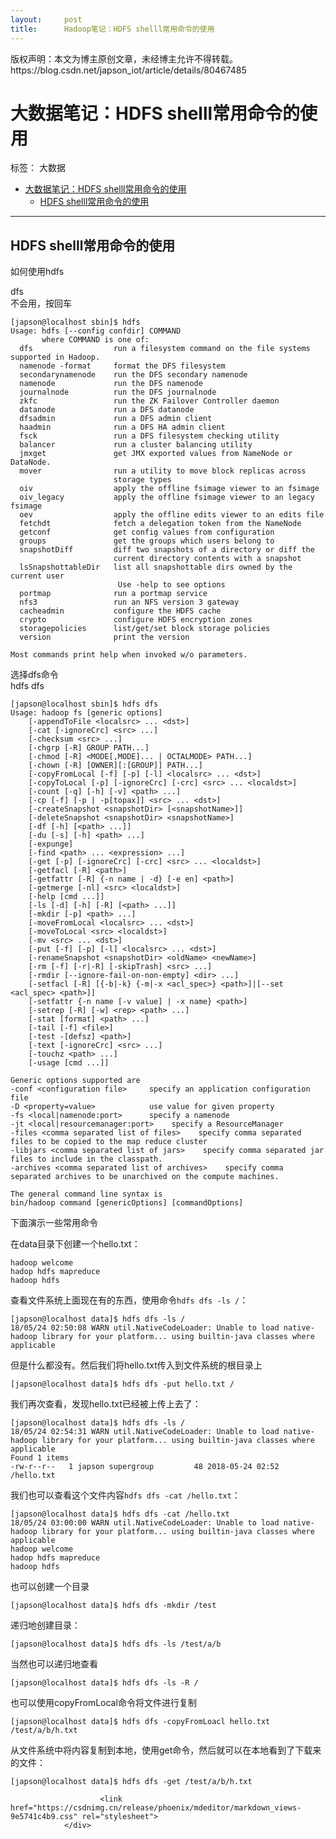 ```yaml
---
layout:     post
title:      Hadoop笔记：HDFS shelll常用命令的使用
---
```

<div id="article_content" class="article_content clearfix csdn-tracking-statistics" data-pid="blog" data-mod="popu_307" data-dsm="post">
								<div class="article-copyright">
					版权声明：本文为博主原创文章，未经博主允许不得转载。					https://blog.csdn.net/japson_iot/article/details/80467485				</div>
								            <div id="content_views" class="markdown_views prism-atom-one-dark">
							<!-- flowchart 箭头图标 勿删 -->
							<svg xmlns="http://www.w3.org/2000/svg" style="display: none;"><path stroke-linecap="round" d="M5,0 0,2.5 5,5z" id="raphael-marker-block" style="-webkit-tap-highlight-color: rgba(0, 0, 0, 0);"></path></svg>
							<h1 id="大数据笔记hdfs-shelll常用命令的使用">大数据笔记：HDFS shelll常用命令的使用</h1>

<p>标签： 大数据</p>

<p></p><div class="toc">
<ul>
<li><a href="#%E5%A4%A7%E6%95%B0%E6%8D%AE%E7%AC%94%E8%AE%B0hdfs-shelll%E5%B8%B8%E7%94%A8%E5%91%BD%E4%BB%A4%E7%9A%84%E4%BD%BF%E7%94%A8" rel="nofollow">大数据笔记：HDFS shelll常用命令的使用</a><ul>
<li><a href="#hdfs-shelll%E5%B8%B8%E7%94%A8%E5%91%BD%E4%BB%A4%E7%9A%84%E4%BD%BF%E7%94%A8" rel="nofollow">HDFS shelll常用命令的使用</a></li>
</ul>
</li>
</ul>
</div>


<hr>



<h2 id="hdfs-shelll常用命令的使用">HDFS shelll常用命令的使用</h2>

<p>如何使用hdfs</p>

<p>dfs <br>
不会用，按回车</p>



<pre class="prettyprint"><code class=" hljs applescript">[japson@localhost sbin]$ hdfs
Usage: hdfs [<span class="hljs-comment">--config confdir] COMMAND</span>
       <span class="hljs-keyword">where</span> COMMAND <span class="hljs-keyword">is</span> one <span class="hljs-keyword">of</span>:
  dfs                  <span class="hljs-command">run</span> a filesystem command <span class="hljs-function_start"><span class="hljs-keyword">on</span></span> <span class="hljs-keyword">the</span> <span class="hljs-type">file</span> systems supported <span class="hljs-keyword">in</span> Hadoop.
  namenode -format     format <span class="hljs-keyword">the</span> DFS filesystem
  secondarynamenode    <span class="hljs-command">run</span> <span class="hljs-keyword">the</span> DFS secondary namenode
  namenode             <span class="hljs-command">run</span> <span class="hljs-keyword">the</span> DFS namenode
  journalnode          <span class="hljs-command">run</span> <span class="hljs-keyword">the</span> DFS journalnode
  zkfc                 <span class="hljs-command">run</span> <span class="hljs-keyword">the</span> ZK Failover Controller daemon
  datanode             <span class="hljs-command">run</span> a DFS datanode
  dfsadmin             <span class="hljs-command">run</span> a DFS admin client
  haadmin              <span class="hljs-command">run</span> a DFS HA admin client
  fsck                 <span class="hljs-command">run</span> a DFS filesystem checking utility
  balancer             <span class="hljs-command">run</span> a cluster balancing utility
  jmxget               <span class="hljs-keyword">get</span> JMX exported values <span class="hljs-keyword">from</span> NameNode <span class="hljs-keyword">or</span> DataNode.
  mover                <span class="hljs-command">run</span> a utility <span class="hljs-keyword">to</span> move block replicas across
                       storage types
  oiv                  apply <span class="hljs-keyword">the</span> offline fsimage viewer <span class="hljs-keyword">to</span> an fsimage
  oiv_legacy           apply <span class="hljs-keyword">the</span> offline fsimage viewer <span class="hljs-keyword">to</span> an legacy fsimage
  oev                  apply <span class="hljs-keyword">the</span> offline edits viewer <span class="hljs-keyword">to</span> an edits <span class="hljs-type">file</span>
  fetchdt              fetch a delegation token <span class="hljs-keyword">from</span> <span class="hljs-keyword">the</span> NameNode
  getconf              <span class="hljs-keyword">get</span> config values <span class="hljs-keyword">from</span> configuration
  groups               <span class="hljs-keyword">get</span> <span class="hljs-keyword">the</span> groups which users belong <span class="hljs-keyword">to</span>
  snapshotDiff         diff two snapshots <span class="hljs-keyword">of</span> a directory <span class="hljs-keyword">or</span> diff <span class="hljs-keyword">the</span>
                       current directory <span class="hljs-property">contents</span> <span class="hljs-keyword">with</span> a snapshot
  lsSnapshottableDir   <span class="hljs-type">list</span> all snapshottable dirs owned <span class="hljs-keyword">by</span> <span class="hljs-keyword">the</span> current user
                        Use -help <span class="hljs-keyword">to</span> see options
  portmap              <span class="hljs-command">run</span> a portmap service
  nfs3                 <span class="hljs-command">run</span> an NFS <span class="hljs-property">version</span> <span class="hljs-number">3</span> gateway
  cacheadmin           configure <span class="hljs-keyword">the</span> HDFS cache
  crypto               configure HDFS encryption zones
  storagepolicies      <span class="hljs-type">list</span>/<span class="hljs-keyword">get</span>/<span class="hljs-keyword">set</span> block storage policies
  <span class="hljs-property">version</span>              print <span class="hljs-keyword">the</span> <span class="hljs-property">version</span>

Most commands print help when invoked w/o parameters.</code></pre>

<p>选择dfs命令 <br>
hdfs dfs</p>



<pre class="prettyprint"><code class=" hljs r">[japson@localhost sbin]$ hdfs dfs
Usage: hadoop fs [generic options]
    [-appendToFile &lt;localsrc&gt; <span class="hljs-keyword">...</span> &lt;dst&gt;]
    [-cat [-ignoreCrc] &lt;src&gt; <span class="hljs-keyword">...</span>]
    [-checksum &lt;src&gt; <span class="hljs-keyword">...</span>]
    [-chgrp [-R] GROUP PATH...]
    [-chmod [-R] &lt;MODE[,MODE]<span class="hljs-keyword">...</span> | OCTALMODE&gt; PATH...]
    [-chown [-R] [OWNER][:[GROUP]] PATH...]
    [-copyFromLocal [-f] [-p] [-l] &lt;localsrc&gt; <span class="hljs-keyword">...</span> &lt;dst&gt;]
    [-copyToLocal [-p] [-ignoreCrc] [-crc] &lt;src&gt; <span class="hljs-keyword">...</span> &lt;localdst&gt;]
    [-count [-q] [-h] [-v] &lt;path&gt; <span class="hljs-keyword">...</span>]
    [-cp [-f] [-p | -p[topax]] &lt;src&gt; <span class="hljs-keyword">...</span> &lt;dst&gt;]
    [-createSnapshot &lt;snapshotDir&gt; [&lt;snapshotName&gt;]]
    [-deleteSnapshot &lt;snapshotDir&gt; &lt;snapshotName&gt;]
    [-df [-h] [&lt;path&gt; <span class="hljs-keyword">...</span>]]
    [-du [-s] [-h] &lt;path&gt; <span class="hljs-keyword">...</span>]
    [-expunge]
    [-find &lt;path&gt; <span class="hljs-keyword">...</span> &lt;expression&gt; <span class="hljs-keyword">...</span>]
    [-get [-p] [-ignoreCrc] [-crc] &lt;src&gt; <span class="hljs-keyword">...</span> &lt;localdst&gt;]
    [-getfacl [-R] &lt;path&gt;]
    [-getfattr [-R] {-n name | -d} [-e en] &lt;path&gt;]
    [-getmerge [-nl] &lt;src&gt; &lt;localdst&gt;]
    [-help [cmd <span class="hljs-keyword">...</span>]]
    [-ls [-d] [-h] [-R] [&lt;path&gt; <span class="hljs-keyword">...</span>]]
    [-mkdir [-p] &lt;path&gt; <span class="hljs-keyword">...</span>]
    [-moveFromLocal &lt;localsrc&gt; <span class="hljs-keyword">...</span> &lt;dst&gt;]
    [-moveToLocal &lt;src&gt; &lt;localdst&gt;]
    [-mv &lt;src&gt; <span class="hljs-keyword">...</span> &lt;dst&gt;]
    [-put [-f] [-p] [-l] &lt;localsrc&gt; <span class="hljs-keyword">...</span> &lt;dst&gt;]
    [-renameSnapshot &lt;snapshotDir&gt; &lt;oldName&gt; &lt;newName&gt;]
    [-rm [-f] [-r|-R] [-skipTrash] &lt;src&gt; <span class="hljs-keyword">...</span>]
    [-rmdir [--ignore-fail-on-non-empty] &lt;dir&gt; <span class="hljs-keyword">...</span>]
    [-setfacl [-R] [{-b|-k} {-m|-x &lt;acl_spec&gt;} &lt;path&gt;]|[--set &lt;acl_spec&gt; &lt;path&gt;]]
    [-setfattr {-n name [-v value] | -x name} &lt;path&gt;]
    [-setrep [-R] [-w] &lt;rep&gt; &lt;path&gt; <span class="hljs-keyword">...</span>]
    [-stat [format] &lt;path&gt; <span class="hljs-keyword">...</span>]
    [-tail [-f] &lt;file&gt;]
    [-test -[defsz] &lt;path&gt;]
    [-text [-ignoreCrc] &lt;src&gt; <span class="hljs-keyword">...</span>]
    [-touchz &lt;path&gt; <span class="hljs-keyword">...</span>]
    [-usage [cmd <span class="hljs-keyword">...</span>]]

Generic options supported are
-conf &lt;configuration file&gt;     specify an application configuration file
-D &lt;property=value&gt;            use value <span class="hljs-keyword">for</span> given property
-fs &lt;local|namenode:port&gt;      specify a namenode
-jt &lt;local|resourcemanager:port&gt;    specify a ResourceManager
-files &lt;comma separated list of files&gt;    specify comma separated files to be copied to the map reduce cluster
-libjars &lt;comma separated list of jars&gt;    specify comma separated jar files to include <span class="hljs-keyword">in</span> the classpath.
-archives &lt;comma separated list of archives&gt;    specify comma separated archives to be unarchived on the compute machines.

The general command line syntax is
bin/hadoop command [genericOptions] [commandOptions]
</code></pre>

<p>下面演示一些常用命令</p>

<p>在data目录下创建一个hello.txt：</p>



<pre class="prettyprint"><code class=" hljs ">hadoop welcome
hadop hdfs mapreduce
hadoop hdfs</code></pre>

<p>查看文件系统上面现在有的东西，使用命令<code>hdfs dfs -ls /</code>：</p>



<pre class="prettyprint"><code class=" hljs oxygene">[japson@localhost data]$ hdfs dfs -ls /
<span class="hljs-number">18</span>/<span class="hljs-number">05</span>/<span class="hljs-number">24</span> <span class="hljs-number">02</span>:<span class="hljs-number">50</span>:<span class="hljs-number">08</span> WARN util.NativeCodeLoader: Unable <span class="hljs-keyword">to</span> load native-hadoop <span class="hljs-keyword">library</span> <span class="hljs-keyword">for</span> your <span class="hljs-keyword">platform</span>... <span class="hljs-keyword">using</span> builtin-java classes <span class="hljs-keyword">where</span> applicable</code></pre>

<p>但是什么都没有。然后我们将hello.txt传入到文件系统的根目录上</p>



<pre class="prettyprint"><code class=" hljs ruby">[japson<span class="hljs-variable">@localhost</span> data]<span class="hljs-variable">$ </span>hdfs dfs -put hello.txt /</code></pre>

<p>我们再次查看，发现hello.txt已经被上传上去了：</p>



<pre class="prettyprint"><code class=" hljs oxygene">[japson@localhost data]$ hdfs dfs -ls /
<span class="hljs-number">18</span>/<span class="hljs-number">05</span>/<span class="hljs-number">24</span> <span class="hljs-number">02</span>:<span class="hljs-number">54</span>:<span class="hljs-number">31</span> WARN util.NativeCodeLoader: Unable <span class="hljs-keyword">to</span> load native-hadoop <span class="hljs-keyword">library</span> <span class="hljs-keyword">for</span> your <span class="hljs-keyword">platform</span>... <span class="hljs-keyword">using</span> builtin-java classes <span class="hljs-keyword">where</span> applicable
Found <span class="hljs-number">1</span> items
-rw-r--r--   <span class="hljs-number">1</span> japson supergroup         <span class="hljs-number">48</span> <span class="hljs-number">2018</span>-<span class="hljs-number">05</span>-<span class="hljs-number">24</span> <span class="hljs-number">02</span>:<span class="hljs-number">52</span> /hello.txt</code></pre>

<p>我们也可以查看这个文件内容<code>hdfs dfs -cat /hello.txt</code>：</p>



<pre class="prettyprint"><code class=" hljs oxygene">[japson@localhost data]$ hdfs dfs -cat /hello.txt
<span class="hljs-number">18</span>/<span class="hljs-number">05</span>/<span class="hljs-number">24</span> <span class="hljs-number">03</span>:<span class="hljs-number">00</span>:<span class="hljs-number">00</span> WARN util.NativeCodeLoader: Unable <span class="hljs-keyword">to</span> load native-hadoop <span class="hljs-keyword">library</span> <span class="hljs-keyword">for</span> your <span class="hljs-keyword">platform</span>... <span class="hljs-keyword">using</span> builtin-java classes <span class="hljs-keyword">where</span> applicable
hadoop welcome
hadop hdfs mapreduce
hadoop hdfs</code></pre>

<p>也可以创建一个目录</p>



<pre class="prettyprint"><code class=" hljs ruby">[japson<span class="hljs-variable">@localhost</span> data]<span class="hljs-variable">$ </span>hdfs dfs -mkdir /test</code></pre>

<p>递归地创建目录：</p>



<pre class="prettyprint"><code class=" hljs ruby">[japson<span class="hljs-variable">@localhost</span> data]<span class="hljs-variable">$ </span>hdfs dfs -ls /test/a/b</code></pre>

<p>当然也可以递归地查看</p>



<pre class="prettyprint"><code class=" hljs ruby">[japson<span class="hljs-variable">@localhost</span> data]<span class="hljs-variable">$ </span>hdfs dfs -ls -<span class="hljs-constant">R</span> /</code></pre>

<p>也可以使用copyFromLocal命令将文件进行复制</p>



<pre class="prettyprint"><code class=" hljs ruby">[japson<span class="hljs-variable">@localhost</span> data]<span class="hljs-variable">$ </span>hdfs dfs -copyFromLoacl hello.txt /test/a/b/h.txt</code></pre>

<p>从文件系统中将内容复制到本地，使用get命令，然后就可以在本地看到了下载来的文件：</p>



<pre class="prettyprint"><code class=" hljs ruby">[japson<span class="hljs-variable">@localhost</span> data]<span class="hljs-variable">$ </span>hdfs dfs -get /test/a/b/h.txt</code></pre>            </div>
						<link href="https://csdnimg.cn/release/phoenix/mdeditor/markdown_views-9e5741c4b9.css" rel="stylesheet">
                </div>